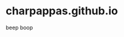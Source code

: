 # charpappas.github.io
beep boop 
<head>

 <!-- DEFAULT VARIABLES --> 

<meta name="color:Background" content="#d2befa" /> <meta name="color:SidebarBorder" content="#afaeae" /> <meta name="color:PostBorder" content="#b4b3b3" /> <meta name="color:Footer" content="#dcd8f3" /> <meta name="color:FooterBorder" content="#dcd8f3" /> <meta name="if:FooterBorder" content="#dcd8f3" /> <meta name="color:FooterText" content="#6f6f6f" /> <meta name="color:Link" content="#ba9fe7" /> <meta name="color:Text" content="#838181" /> <meta name="color:MenuText" content="#666666" /> <meta name="color:MenuBackground" content="#ece2ff" /> <meta name="color:MenuBorder" content="#c2c1c1" /> <meta name="color:Scrollbar" content="#ffffff" /> <meta name="if:glow1" content="1" /> <meta name="if:glow2" content="0" /> <meta name="if:glow3" content="0" /> <meta name="if:glow4" content="0" /> <meta name="if:glow5" content="0" /> <meta name="if:glow6" content="0" /> <meta name="if:glow7" content="0" />
<meta name="if:vialinks" content="0" />
 

<meta name="if:GlowSidebar" content="1" /> <meta name="font:Body" content="Arial" /> <meta name="font:Accent" content="Lucida Sans" />

<meta name="image:floatie1" content="" />

<meta name="image:floatie2" content="" /> 

<meta name="image:floatie3" content="" /> <meta name="image:floatie4" content="" />

<meta name="image:floatie5" content="" />

<meta name="image:Sidebar2" content="" />

<meta name="image:Bottom" content="" />

<meta name="image:MusicImage" content="" />

